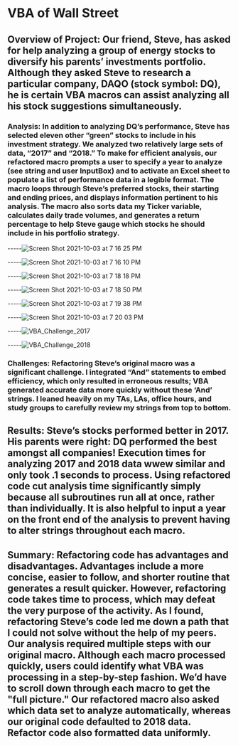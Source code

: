 # VBA of Wall Street

## Overview of Project: Our friend, Steve, has asked for help analyzing a group of energy stocks to diversify his parents’ investments portfolio. Although they asked Steve to research a particular company, DAQO (stock symbol: DQ), he is certain VBA macros can assist analyzing all his stock suggestions simultaneously.

### Analysis: In addition to analyzing DQ’s performance, Steve has selected eleven other “green” stocks to include in his investment strategy. We analyzed two relatively large sets of data, “2017” and “2018.” To make for efficient analysis, our refactored macro prompts a user to specify a year to analyze (see string and user InputBox) and to activate an Excel sheet to populate a list of performance data in a legible format. The macro loops through Steve’s preferred stocks, their starting and ending prices, and displays information pertinent to his analysis. The macro also sorts data my Ticker variable, calculates daily trade volumes, and generates a return percentage to help Steve gauge which stocks he should include in his portfolio strategy.

-----![Screen Shot 2021-10-03 at 7 16 25 PM](https://user-images.githubusercontent.com/90878939/135778391-821fa3cb-2ec7-4013-8cd2-98dcdc22102b.png)

-----![Screen Shot 2021-10-03 at 7 16 10 PM](https://user-images.githubusercontent.com/90878939/135778395-a151990c-8475-4d9a-b95b-89421ea1fc8f.png)

-----![Screen Shot 2021-10-03 at 7 18 18 PM](https://user-images.githubusercontent.com/90878939/135778421-c18e21d0-0051-4dcc-9023-ea252ada1056.png)

-----![Screen Shot 2021-10-03 at 7 18 50 PM](https://user-images.githubusercontent.com/90878939/135778433-80124b32-4cd2-4cf0-a684-cfc104a15217.png)

-----![Screen Shot 2021-10-03 at 7 19 38 PM](https://user-images.githubusercontent.com/90878939/135778483-72bbf62d-75e1-4800-9f93-75b78cae2e30.png)

-----![Screen Shot 2021-10-03 at 7 20 03 PM](https://user-images.githubusercontent.com/90878939/135778485-05b46c1a-ab17-45b8-8ddd-a8b7981e7b93.png)

-----![VBA_Challenge_2017](https://user-images.githubusercontent.com/90878939/135778136-9eb98557-4649-48cc-bf6e-ca9535ab3eef.png)

-----![VBA_Challenge_2018](https://user-images.githubusercontent.com/90878939/135778139-6d8e2144-4e4e-4f87-89f3-84027c99583e.png)

### Challenges: Refactoring Steve’s original macro was a significant challenge. I integrated “And” statements to embed efficiency, which only resulted in erroneous results; VBA generated accurate data more quickly without these ‘And’ strings. I leaned heavily on my TAs, LAs, office hours, and study groups to carefully review my strings from top to bottom. 

## Results: Steve’s stocks performed better in 2017. His parents were right: DQ performed the best amongst all companies! Execution times for analyzing 2017 and 2018 data wwew similar and only took .1 seconds to process. Using refactored code cut analysis time significantly simply because all subroutines run all at once, rather than individually. It is also helpful to input a year on the front end of the analysis to prevent having to alter strings throughout each macro.   

## Summary: Refactoring code has advantages and disadvantages. Advantages include a more concise, easier to follow, and shorter routine that generates a result quicker. However, refactoring code takes time to process, which may defeat the very purpose of the activity. As I found, refactoring Steve’s code led me down a path that I could not solve without the help of my peers. Our analysis required multiple steps with our original macro. Although each macro processed quickly, users could identify what VBA was processing in a step-by-step fashion. We’d have to scroll down through each macro to get the "full picture." Our refactored macro also asked which data set to analyze automatically, whereas our original code defaulted to 2018 data. Refactor code also formatted data uniformly.
